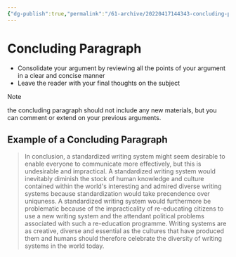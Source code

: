 ```yaml
---
{"dg-publish":true,"permalink":"/61-archive/20220417144343-concluding-paragraph/","dgHomeLink":true,"dgPassFrontmatter":false}
---
```



# Concluding Paragraph

- Consolidate your argument by reviewing all the points of your argument in a clear and concise manner
- Leave the reader with your final thoughts on the subject

> [!note]
> the concluding paragraph should not include any new materials, but you can comment or extend on your previous arguments.

## Example of a Concluding Paragraph

> In conclusion, a standardized writing system might seem desirable to enable everyone to communicate more effectively, but this is undesirable and impractical. A standardized writing system would inevitably diminish the stock of human knowledge and culture contained within the world's interesting and admired diverse writing systems because standardization would take precendence over uniquness. A standardized writing system would furthermore be problematic because of the impracticality of re-educating citizens to use a new writing system and the attendant political problems associated with such a re-education programme. Writing systems are as creative, diverse and essential as the cultures that have produced them and humans should therefore celebrate the diversity of writing systems in the world today.
